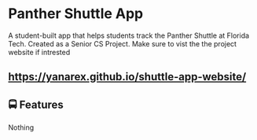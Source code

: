 
# Panther Shuttle App

A student-built app that helps students track the Panther Shuttle at Florida Tech.
Created as a Senior CS Project.
Make sure to vist the the project website if intrested

https://yanarex.github.io/shuttle-app-website/
---

## 🚍 Features
Nothing
